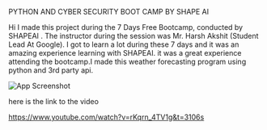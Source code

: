 PYTHON AND  CYBER SECURITY BOOT CAMP BY SHAPE AI


Hi I made this project during the 7 Days Free Bootcamp, conducted by SHAPEAI . The instructor during the session was Mr. Harsh Akshit (Student Lead At Google). I got to learn a lot during these 7 days and it was an amazing experience learning with SHAPEAI.
it was a great experience attending the bootcamp.I made this weather forecasting program using python and 3rd party api.




  

  
![App Screenshot](https://img.youtube.com/vi/rKqrn_4TV1g/maxresdefault.jpg)

  
here is the link to the video

  https://www.youtube.com/watch?v=rKqrn_4TV1g&t=3106s
